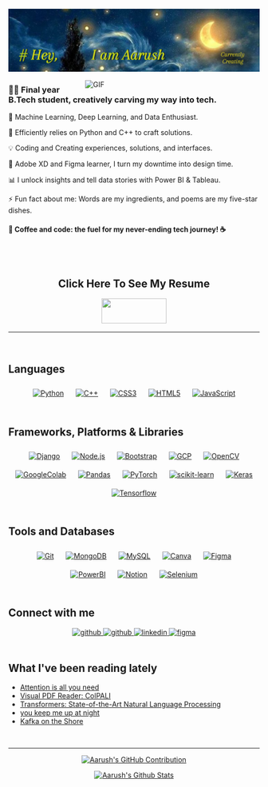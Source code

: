 ![Header](header.png)

<img align="right" alt="GIF" src="Art-flying.gif" width="350"/>


### <div align="left">👨‍💻 Final year B.Tech student, creatively carving my way into tech.</div>  


🤖 Machine Learning, Deep Learning, and Data Enthusiast. 



🐍 Efficiently relies on Python and C++ to craft solutions.  



💡 Coding and Creating experiences, solutions, and interfaces.  



🎨 Adobe XD and Figma learner, I turn my downtime into design time.



📊 I unlock insights and tell data stories with Power BI & Tableau.



⚡ Fun fact about me: Words are my ingredients, and poems are my five-star dishes.


  
#### 🚀 Coffee and code: the fuel for my never-ending tech journey! ☕️   
  

<br/>
<br>

<div align = 'center' >
  <h2> Click Here To See My Resume </h2>
 <a href="https://drive.google.com/file/d/1sPUuWdGxRelvcVsInpp9N90d_GlV842m/view?usp=sharing" target="_blank">
 <img src="https://img.shields.io/badge/resume-000000?style=for-the-badge&logo=resume&logoColor=white" width="130" height="50" />
 </a>
</div>

<hr>
<br/>

## Languages  
<div align="center">  
<a href="https://www.python.org/" target="_blank"><img style="margin: 10px" src="https://img.shields.io/badge/python-3670A0?style=for-the-badge&logo=python&logoColor=ffdd54" alt="Python" height="35" /></a>  
<a href="https://www.cplusplus.com/" target="_blank"><img style="margin: 10px" src="https://img.shields.io/badge/c++-%2300599C.svg?style=for-the-badge&logo=c%2B%2B&logoColor=white" alt="C++" height="35" /></a>  
<a href="https://www.w3schools.com/css/" target="_blank"><img style="margin: 10px" src="https://img.shields.io/badge/css3-%231572B6.svg?style=for-the-badge&logo=css3&logoColor=white" alt="CSS3" height="35" /></a>  
<a href="https://en.wikipedia.org/wiki/HTML5" target="_blank"><img style="margin: 10px" src="https://img.shields.io/badge/html5-%23E34F26.svg?style=for-the-badge&logo=html5&logoColor=white" alt="HTML5" height="35" /></a>  
<a href="https://www.javascript.com/" target="_blank"><img style="margin: 10px" src="https://img.shields.io/badge/javascript-%23323330.svg?style=for-the-badge&logo=javascript&logoColor=%23F7DF1E" alt="JavaScript" height="35" /></a>
 
</div>  
<br/>

## Frameworks, Platforms & Libraries
<div align="center">
<a href="https://www.djangoproject.com/" target="_blank"><img style="margin: 10px" src="https://img.shields.io/badge/django-%23092E20.svg?style=for-the-badge&logo=django&logoColor=white" alt="Django" height="35" /></a>  
<a href="https://nodejs.org/" target="_blank"><img style="margin: 10px" src="https://img.shields.io/badge/node.js-6DA55F?style=for-the-badge&logo=node.js&logoColor=white" alt="Node.js" height="35" /></a>  
<a href="https://getbootstrap.com/docs/3.4/javascript/" target="_blank"><img style="margin: 10px" src="https://img.shields.io/badge/bootstrap-%238511FA.svg?style=for-the-badge&logo=bootstrap&logoColor=white" alt="Bootstrap" height="35" /></a>
<a href="https://cloud.google.com" target="_blank"><img style="margin: 10px" src="https://img.shields.io/badge/-Google%20Cloud-4285F4?style=for-the-badge&logo=Google-Cloud&logoColor=white" alt="GCP" height="35" /></a>
<a href="https://opencv.org/" target="_blank"><img style="margin: 10px" src="https://img.shields.io/badge/-OpenCV-5C3EE8?style=for-the-badge&logo=OpenCV&logoColor=white" alt="OpenCV" height="35" /></a>
<a href="https://colab.google/" target="_blank"><img style="margin: 10px" src="https://img.shields.io/badge/-Google%20Colab-F9AB00?style=for-the-badge&logo=GoogleColab&logoColor=white" alt="GoogleColab" height="35" /></a>
<a href="https://pandas.pydata.org/" target="_blank"><img style="margin: 10px" src="https://img.shields.io/badge/-Pandas-150458?style=for-the-badge&logo=Pandas&logoColor=white" alt="Pandas" height="35" /></a>
<a href="https://pytorch.org/" target="_blank"><img style="margin: 10px" src="https://img.shields.io/badge/-PyTorch-EE4C2C?style=for-the-badge&logo=PyTorch&logoColor=white" alt="PyTorch" height="35" /></a>
<a href="https://scikit-learn.org/" target="_blank"><img style="margin: 10px" src="https://img.shields.io/badge/-scikit%20learn-F7931E?style=for-the-badge&logo=scikit-learn&logoColor=white" alt="scikit-learn" height="35" /></a>
<a href="https://keras.io/" target="_blank"><img style="margin: 10px" src="https://img.shields.io/badge/-Keras-D00000?style=for-the-badge&logo=Keras&logoColor=white" alt="Keras" height="35" /></a>
<a href="https://www.tensorflow.org" target="_blank"><img style="margin: 10px" src="https://img.shields.io/badge/-TensorFlow-FF6F00?style=for-the-badge&logo=TensorFlow&logoColor=white" alt="Tensorflow" height="35" /></a>
</div>

<br/>

## Tools and Databases
<div align="center">  
<a href="https://github.com/" target="_blank"><img style="margin: 10px" src="https://img.shields.io/badge/git-%23F05033.svg?style=for-the-badge&logo=git&logoColor=white" alt="Git" height="35" /></a>  
<a href="https://www.mongodb.com/" target="_blank"><img style="margin: 10px" src="https://img.shields.io/badge/MongoDB-%234ea94b.svg?style=for-the-badge&logo=mongodb&logoColor=white" alt="MongoDB" height="35" /></a>
<a href="https://www.mysql.com/" target="_blank"><img style="margin: 10px" src="https://img.shields.io/badge/mysql-%2300f.svg?style=for-the-badge&logo=mysql&logoColor=white" alt="MySQL" height="35" /></a>
<a href="https://www.canva.com/" target="_blank"><img style="margin: 10px" src="https://img.shields.io/badge/Canva-%2300C4CC.svg?style=for-the-badge&logo=Canva&logoColor=white" alt="Canva" height="35" /></a>  
<a href="https://www.figma.com/" target="_blank"><img style="margin: 10px" src="https://img.shields.io/badge/figma-%23F24E1E.svg?style=for-the-badge&logo=figma&logoColor=white" alt="Figma" height="35" /></a> 
<a href="https://app.powerbi.com/" target="_blank"><img style="margin: 10px" src="https://img.shields.io/badge/power_bi-F2C811?style=for-the-badge&logo=powerbi&logoColor=white" alt="PowerBI" height="35" /></a> 
<a href="https://www.notion.so/" target="_blank"><img style="margin: 10px" src="https://img.shields.io/badge/Notion-%23000000.svg?style=for-the-badge&logo=notion&logoColor=white" alt="Notion" height="35" /></a>
<a href="https://www.selenium.dev/" target="_blank"><img style="margin: 10px" src="https://img.shields.io/badge/-selenium-%43B02A?style=for-the-badge&logo=selenium&logoColor=white" alt="Selenium" height="35"/></a>


</div>
<br/>  


## Connect with me  
<div align="center">
<a href="mailto:aarushr19503@gmail.com" target="_blank">
<img src=https://img.shields.io/badge/gmail-%23EE0000.svg?&style=for-the-badge&logo=gmail&logoColor=white alt=github style="margin-bottom: 5px;" />
</a>
<a href="https://github.com/aRUsh-codes" target="_blank">
<img src=https://img.shields.io/badge/github-%2324292e.svg?&style=for-the-badge&logo=github&logoColor=white alt=github style="margin-bottom: 5px;" />
</a>
<a href="https://linkedin.com/in/aarush-raj" target="_blank">
<img src=https://img.shields.io/badge/linkedin-%231E77B5.svg?&style=for-the-badge&logo=linkedin&logoColor=white alt=linkedin style="margin-bottom: 5px;" />
</a>
<a href="https://www.figma.com/@rushdesigns" target="_blank">
<img src=https://img.shields.io/badge/figma-F24E1E.svg?&style=for-the-badge&logo=figma&logoColor=white alt=figma style="margin-bottom: 5px;" />
</a> 
</div>  
  

<br/>  


## What I've been reading lately  
<!-- BLOG-POST-LIST:START -->
- [Attention is all you need](https://proceedings.neurips.cc/paper_files/paper/2017/hash/3f5ee243547dee91fbd053c1c4a845aa-Abstract.html)
- [Visual PDF Reader: ColPALI](https://arxiv.org/pdf/2407.01449v2)
- [Transformers: State-of-the-Art Natural Language Processing](https://aclanthology.org/2020.emnlp-demos.6/)
- [you keep me up at night](https://www.peachmgzn.com/angie-sijun-lou)
- [Kafka on the Shore](https://www.goodreads.com/book/show/4929.Kafka_on_the_Shore)
<!-- BLOG-POST-LIST:END -->  

<br/>  

<hr>

<p align="center">
  <a href="https://github.com/aRUsh-codes">
    <img src="https://github-profile-summary-cards.vercel.app/api/cards/profile-details?username=aRUsh-codes&theme=radical" alt="Aarush's GitHub Contribution"/>
  </a>
</p>

<p align="center">
  <a href="https://github.com/aRUsh-codes"><img alt="Aarush's Github Stats" src="https://denvercoder1-github-readme-stats.vercel.app/api?username=aRUsh-codes&show_icons=true&count_private=true&theme=react&border_color=7F3FBF&bg_color=0D1117&title_color=F85D7F&icon_color=F8D866" height="192px" width="49.5%"/></a>
</p>

<br/>  
